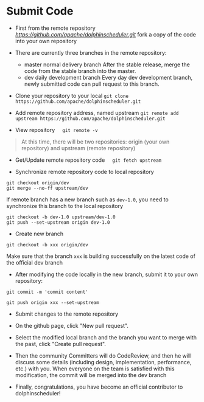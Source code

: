 # Submit Code

* First from the remote repository *https://github.com/apache/dolphinscheduler.git* fork a copy of the code into your own repository

* There are currently three branches in the remote repository:
    * master           normal delivery branch
        After the stable release, merge the code from the stable branch into the master.
    
    * dev              daily development branch
        Every day dev development branch, newly submitted code can pull request to this branch.


* Clone your repository to your local
    `git clone https://github.com/apache/dolphinscheduler.git`

* Add remote repository address, named upstream
    `git remote add upstream https://github.com/apache/dolphinscheduler.git`

* View repository
    `git remote -v`

>At this time, there will be two repositories: origin (your own repository) and upstream (remote repository)

* Get/Update remote repository code
    `git fetch upstream`

* Synchronize remote repository code to local repository

```
git checkout origin/dev
git merge --no-ff upstream/dev
```

If remote branch has a new branch such as `dev-1.0`, you need to synchronize this branch to the local repository
      
```
git checkout -b dev-1.0 upstream/dev-1.0
git push --set-upstream origin dev-1.0
```

* Create new branch
```
git checkout -b xxx origin/dev
```

Make sure that the branch `xxx` is building successfully on the latest code of the official dev branch
* After modifying the code locally in the new branch, submit it to your own repository:
  
`git commit -m 'commit content'`
    
`git push origin xxx --set-upstream`

* Submit changes to the remote repository

* On the github page, click "New pull request".

* Select the modified local branch and the branch you want to merge with the past, click "Create pull request".

* Then the community Committers will do CodeReview, and then he will discuss some details (including design, implementation, performance, etc.) with you. When everyone on the team is satisfied with this modification, the commit will be merged into the dev branch

* Finally, congratulations, you have become an official contributor to dolphinscheduler!



